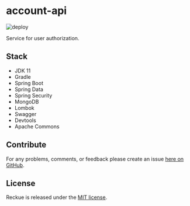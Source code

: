 # account-api
![deploy](https://github.com/Reckue/account-api/workflows/deploy/badge.svg)

Service for user authorization.

## Stack
- JDK 11
- Gradle
- Spring Boot
- Spring Data
- Spring Security
- MongoDB
- Lombok
- Swagger
- Devtools
- Apache Commons

## Contribute
For any problems, comments, or feedback please create an issue [here on GitHub](https://github.com/Reckue/account-api/issues).

## License
Reckue is released under the [MIT license](https://en.wikipedia.org/wiki/MIT_License).
